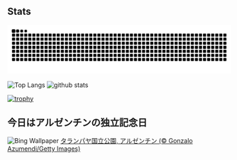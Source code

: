 ## Stats
<picture>
  <source media="(prefers-color-scheme: dark)" srcset="https://raw.githubusercontent.com/ba230t/ba230t/output/github-contribution-grid-snake-dark.svg">
  <source media="(prefers-color-scheme: light)" srcset="https://raw.githubusercontent.com/ba230t/ba230t/output/github-contribution-grid-snake.svg">
  <img alt="github contribution grid snake animation" src="https://raw.githubusercontent.com/ba230t/ba230t/output/github-contribution-grid-snake.svg">
</picture>

<p align="left">
  <img alt="Top Langs" height="150px" src="https://github-readme-stats.vercel.app/api/top-langs/?username=ba230t&layout=compact&theme=transparent" />
  <img alt="github stats" height="150px" src="https://github-readme-stats.vercel.app/api?username=ba230t&theme=transparent" />
</p>

[![trophy](https://github-profile-trophy.vercel.app/?username=ba230t&theme=transparent&column=7)](https://github.com/ryo-ma/github-profile-trophy)


<!-- Bing Wallpaper Start -->
## 今日はアルゼンチンの独立記念日
![Bing Wallpaper](https://www.bing.com/th?id=OHR.TalampayaNP_JA-JP2093558410_1920x1080.jpg&rf=LaDigue_1920x1080.jpg&pid=hp)
[タランパヤ国立公園, アルゼンチン (© Gonzalo Azumendi/Getty Images)](https://www.bing.com/search?q=%E3%82%BF%E3%83%A9%E3%83%B3%E3%83%91%E3%83%A4%E5%9B%BD%E7%AB%8B%E5%85%AC%E5%9C%92&form=hpcapt&filters=HpDate%3a%2220240708_1500%22)
<!-- Bing Wallpaper End -->
